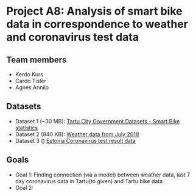 # Project A8: Analysis of smart bike data in correspondence to weather and coronavirus test data

## Team members

- Kerdo Kurs
- Cardo Tisler
- Agnes Annilo

## Datasets

- Dataset 1 (~30 MB): [Tartu City Government Datasets - Smart Bike statistics](https://avaandmed.eesti.ee/datasets/tartu-linnavalitsuse-andmekogud-rattaringlus)
- Dataset 2 (840 KB): [Weather data from July 2019](https://meteo.physic.ut.ee/)
- Dataset 3 () [Estonia Coronavirus test result data](link)

## Goals

- Goal 1: Finding connection (via a model) between weather data, last 7 day coronavirus data in Tartu(to given) and Tartu bike data
- Goal 2:
